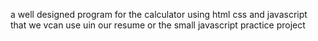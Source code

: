  a well designed program for the calculator using html css  and javascript that we vcan use uin our resume or the small javascript practice project 
